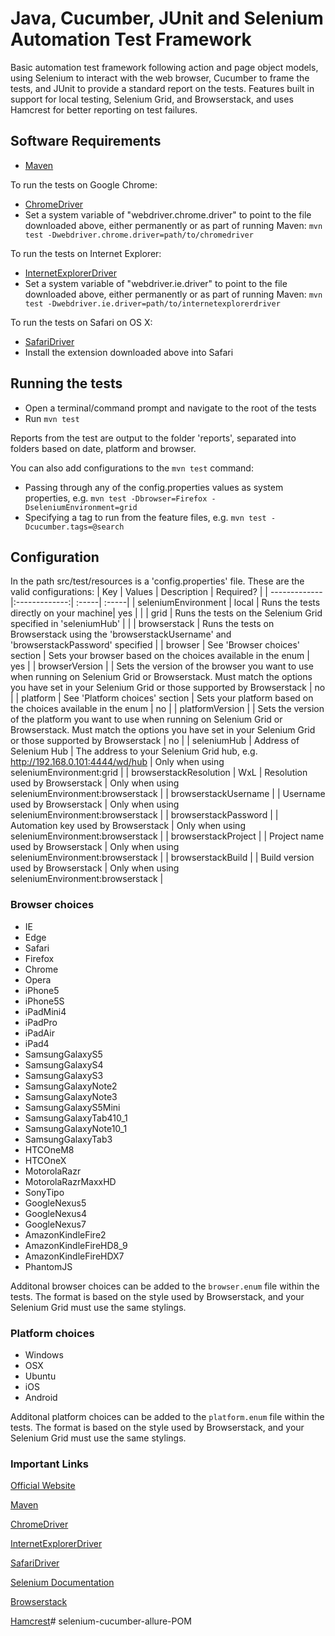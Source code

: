 # Java, Cucumber, JUnit and Selenium Automation Test Framework

Basic automation test framework following action and page object models, using Selenium to interact with the web browser, Cucumber to frame the tests, and JUnit to provide a standard report on the tests. Features built in support for local testing, Selenium Grid, and Browserstack, and uses Hamcrest for better reporting on test failures.

## Software Requirements
* [Maven](https://maven.apache.org/)

To run the tests on Google Chrome:
* [ChromeDriver](https://sites.google.com/a/chromium.org/chromedriver/)
* Set a system variable of "webdriver.chrome.driver" to point to the file downloaded above, either permanently or as part of running Maven: `mvn test -Dwebdriver.chrome.driver=path/to/chromedriver`

To run the tests on Internet Explorer:
* [InternetExplorerDriver](https://github.com/SeleniumHQ/selenium/wiki/InternetExplorerDriver)
* Set a system variable of "webdriver.ie.driver" to point to the file downloaded above, either permanently or as part of running Maven: `mvn test -Dwebdriver.ie.driver=path/to/internetexplorerdriver`

To run the tests on Safari on OS X:
* [SafariDriver](https://github.com/SeleniumHQ/selenium/wiki/SafariDriver)
* Install the extension downloaded above into Safari

## Running the tests
* Open a terminal/command prompt and navigate to the root of the tests
* Run `mvn test`

Reports from the test are output to the folder 'reports', separated into folders based on date, platform and browser.

You can also add configurations to the `mvn test` command:
* Passing through any of the config.properties values as system properties, e.g. `mvn test -Dbrowser=Firefox -DseleniumEnvironment=grid`
* Specifying a tag to run from the feature files, e.g. `mvn test -Dcucumber.tags=@search`

## Configuration
In the path src/test/resources is a 'config.properties' file. These are the valid configurations:
| Key        | Values           | Description  | Required? |
| ------------- |:-------------:| :-----| :-----|
| seleniumEnvironment      | local | Runs the tests directly on your machine| yes |
| | grid | Runs the tests on the Selenium Grid specified in 'seleniumHub' |
| | browserstack | Runs the tests on Browserstack using the 'browserstackUsername' and 'browserstackPassword' specified |
| browser | See 'Browser choices' section | Sets your browser based on the choices available in the enum | yes |
| browserVersion | | Sets the version of the browser you want to use when running on Selenium Grid or Browserstack. Must match the options you have set in your Selenium Grid or those supported by Browserstack | no |
| platform | See 'Platform choices' section | Sets your platform based on the choices available in the enum | no |
| platformVersion | | Sets the version of the platform you want to use when running on Selenium Grid or Browserstack. Must match the options you have set in your Selenium Grid or those supported by Browserstack | no |
| seleniumHub | Address of Selenium Hub | The address to your Selenium Grid hub, e.g. http://192.168.0.101:4444/wd/hub | Only when using seleniumEnvironment:grid |
| browserstackResolution | WxL | Resolution used by Browserstack | Only when using seleniumEnvironment:browserstack |
| browserstackUsername | | Username used by Browserstack | Only when using seleniumEnvironment:browserstack |
| browserstackPassword | | Automation key used by Browserstack | Only when using seleniumEnvironment:browserstack |
| browserstackProject | | Project name used by Browserstack | Only when using seleniumEnvironment:browserstack |
| browserstackBuild | | Build version used by Browserstack | Only when using seleniumEnvironment:browserstack |

### Browser choices
* IE
* Edge
* Safari
* Firefox
* Chrome
* Opera
* iPhone5
* iPhone5S
* iPadMini4
* iPadPro
* iPadAir
* iPad4
* SamsungGalaxyS5
* SamsungGalaxyS4
* SamsungGalaxyS3
* SamsungGalaxyNote2
* SamsungGalaxyNote3
* SamsungGalaxyS5Mini
* SamsungGalaxyTab410_1
* SamsungGalaxyNote10_1
* SamsungGalaxyTab3
* HTCOneM8
* HTCOneX
* MotorolaRazr
* MotorolaRazrMaxxHD
* SonyTipo
* GoogleNexus5
* GoogleNexus4
* GoogleNexus7
* AmazonKindleFire2
* AmazonKindleFireHD8_9
* AmazonKindleFireHDX7
* PhantomJS

Additonal browser choices can be added to the `browser.enum` file within the tests. The format is based on the style used by Browserstack, and your Selenium Grid must use the same stylings.

### Platform choices
* Windows
* OSX
* Ubuntu
* iOS
* Android

Additonal platform choices can be added to the `platform.enum` file within the tests. The format is based on the style used by Browserstack, and your Selenium Grid must use the same stylings.

### Important Links

[Official Website](http://selenium-grid.seleniumhq.org)

[Maven](https://maven.apache.org/)

[ChromeDriver](https://sites.google.com/a/chromium.org/chromedriver/)

[InternetExplorerDriver](https://github.com/SeleniumHQ/selenium/wiki/InternetExplorerDriver)

[SafariDriver](https://github.com/SeleniumHQ/selenium/wiki/SafariDriver)

[Selenium Documentation](http://seleniumhq.org/docs/)

[Browserstack](https://www.browserstack.com/)

[Hamcrest](http://hamcrest.org/)# selenium-cucumber-allure-POM
